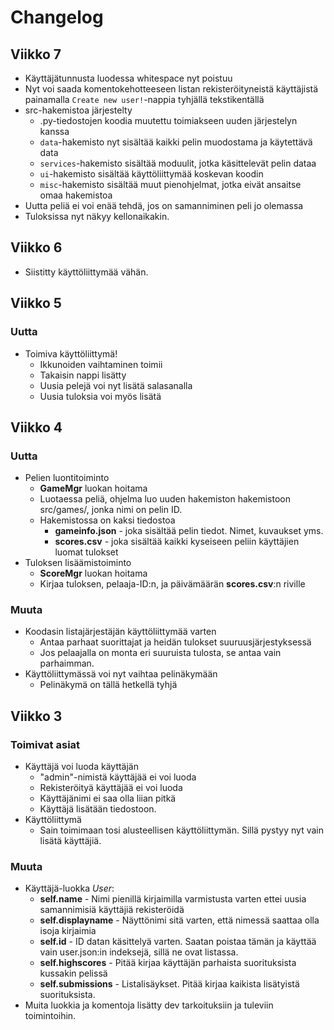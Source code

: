 # Changelog

## Viikko 7
-   Käyttäjätunnusta luodessa whitespace nyt poistuu
-   Nyt voi saada komentokehotteeseen listan rekisteröityneistä käyttäjistä painamalla `Create new user!`-nappia tyhjällä tekstikentällä
-   src-hakemistoa järjestelty
    -   .py-tiedostojen koodia muutettu toimiakseen uuden järjestelyn kanssa
    -   `data`-hakemisto nyt sisältää kaikki pelin muodostama ja käytettävä data
    -   `services`-hakemisto sisältää moduulit, jotka käsittelevät pelin dataa
    -   `ui`-hakemisto sisältää käyttöliittymää koskevan koodin
    -   `misc`-hakemisto sisältää muut pienohjelmat, jotka eivät ansaitse omaa hakemistoa
-   Uutta peliä ei voi enää tehdä, jos on samanniminen peli jo olemassa
-   Tuloksissa nyt näkyy kellonaikakin.

## Viikko 6
-   Siistitty käyttöliittymää vähän.

## Viikko 5
### Uutta
-   Toimiva käyttöliittymä!
    -   Ikkunoiden vaihtaminen toimii
    -   Takaisin nappi lisätty
    -   Uusia pelejä voi nyt lisätä salasanalla
    -   Uusia tuloksia voi myös lisätä

## Viikko 4
### Uutta
-   Pelien luontitoiminto
    -   __GameMgr__ luokan hoitama
    -   Luotaessa peliä, ohjelma luo uuden hakemiston hakemistoon src/games/, jonka nimi on pelin ID.
    -   Hakemistossa on kaksi tiedostoa
        - __gameinfo.json__ - joka sisältää pelin tiedot. Nimet, kuvaukset yms.
        - __scores.csv__ - joka sisältää kaikki kyseiseen peliin käyttäjien luomat tulokset
-   Tuloksen lisäämistoiminto
    -   __ScoreMgr__ luokan hoitama
    -   Kirjaa tuloksen, pelaaja-ID:n, ja päivämäärän __scores.csv__:n riville

### Muuta
-   Koodasin listajärjestäjän käyttöliittymää varten
    -   Antaa parhaat suorittajat ja heidän tulokset suuruusjärjestyksessä
    -   Jos pelaajalla on monta eri suuruista tulosta, se antaa vain parhaimman.
-   Käyttöliittymässä voi nyt vaihtaa pelinäkymään
    -   Pelinäkymä on tällä hetkellä tyhjä

## Viikko 3
### Toimivat asiat
-   Käyttäjä voi luoda käyttäjän
    -   "admin"-nimistä käyttäjää ei voi luoda
    -   Rekisteröityä käyttäjää ei voi luoda
    -   Käyttäjänimi ei saa olla liian pitkä
    -   Käyttäjä lisätään tiedostoon.
-   Käyttöliittymä
    - Sain toimimaan tosi alusteellisen käyttöliittymän. Sillä pystyy nyt vain lisätä käyttäjiä.

### Muuta
- Käyttäjä-luokka _User_:
    -   __self.name__ - Nimi pienillä kirjaimilla varmistusta varten ettei uusia samannimisiä käyttäjiä rekisteröidä
    -   __self.displayname__ - Näyttönimi sitä varten, että nimessä saattaa olla isoja kirjaimia
    -   __self.id__ - ID datan käsittelyä varten. Saatan poistaa tämän ja käyttää vain user.json:in indeksejä, sillä ne ovat listassa.
    -   __self.highscores__ - Pitää kirjaa käyttäjän parhaista suorituksista kussakin pelissä
    -   __self.submissions__ - Listalisäykset. Pitää kirjaa kaikista lisätyistä suorituksista. 
-   Muita luokkia ja komentoja lisätty dev tarkoituksiin ja tuleviin toimintoihin.